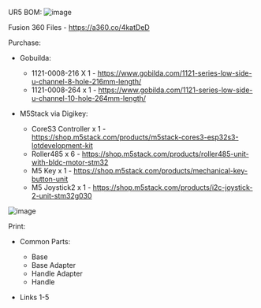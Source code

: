 UR5 BOM:
![image](https://github.com/user-attachments/assets/b6e1d334-c3ce-4308-8328-5c0f3ba33734)

Fusion 360 Files - https://a360.co/4katDeD


Purchase:
- Gobuilda:
  - 1121-0008-216 X 1 - https://www.gobilda.com/1121-series-low-side-u-channel-8-hole-216mm-length/
  - 1121-0008-264 x 1 - https://www.gobilda.com/1121-series-low-side-u-channel-10-hole-264mm-length/

 - M5Stack via Digikey:
   - CoreS3 Controller x 1 - https://shop.m5stack.com/products/m5stack-cores3-esp32s3-lotdevelopment-kit
   - Roller485 x 6 - https://shop.m5stack.com/products/roller485-unit-with-bldc-motor-stm32
   - M5 Key x 1 - https://shop.m5stack.com/products/mechanical-key-button-unit
   - M5 Joystick2 x 1 - https://shop.m5stack.com/products/i2c-joystick-2-unit-stm32g030
  
![image](https://github.com/user-attachments/assets/3ca18ff7-544b-46d5-817a-ffaaaeffac8d)


Print:
  - Common Parts:
    - Base
    - Base Adapter
    - Handle Adapter
    - Handle

  - Links 1-5
